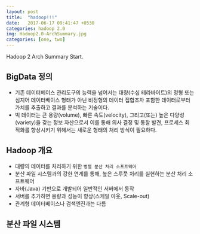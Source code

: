```yaml
---
layout: post
title:  "hadoop!!!"
date:   2017-06-17 09:41:47 +0530
categories: hadoop 2.0
img: Hadoop2.0-ArchSummary.jpg
categories: [one, two]
---
```

Hadoop 2 Arch Summary Start.

## BigData 정의
- 기존 데이터베이스 관리도구의 능력을 넘어서는 대량(수십 테라바이트)의 정형 또는 심지어 데이터베이스 형태가 아닌 비정형의 데이터 집합조차 포함한 데이터로부터 가치를 추출하고 결과를 분석하는 기술이다.
- 빅 데이터는 큰 용량(volume), 빠른 속도(velocity), 그리고(또는) 높은 다양성(variety)을 갖는 정보 자산으로서 이를 통해 의사 결정 및 통찰 발견, 프로세스 최적화를 향상시키기 위해서는 새로운 형태의 처리 방식이 필요하다.

## Hadoop 개요
- 대량의 데이터를 처리하기 위한 `병렬 분산 처리 소프트웨어`
- 분산 파일 시스템과의 강한 연계를 통해, 높은 스루풋 처리를 실현하는 분산 처리 소프트웨어
- 자바(Java) 기반으로 개발되어 일반적인 서버에서 동작
- 서버를 추가하면 용량과 성능이 향상(스케일 아웃, Scale-out)
- 관계형 데이터베이스나 검색엔진과는 다름

## 분산 파일 시스템
